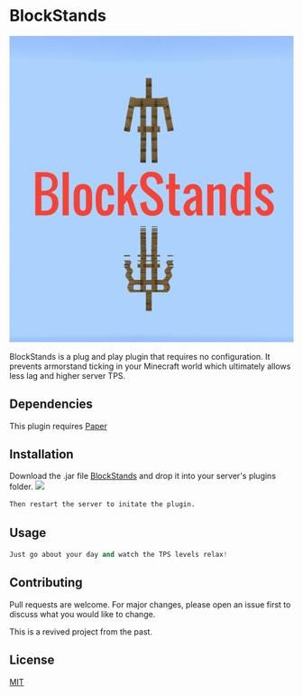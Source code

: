 # BlockStands
![](https://github.com/MrFrank2716/BlockStands/blob/main/BlockStandsPromo.gif)

BlockStands is a plug and play plugin that requires no configuration. It prevents armorstand ticking in your Minecraft world which ultimately allows less lag and higher server TPS.

## Dependencies 
 
 This plugin requires [Paper](https://papermc.io/)
 
## Installation

Download the .jar file [BlockStands](https://github.com/MrFrank2716/BlockStands/blob/main/BlockStands-1.0.jar) and drop it into your server's plugins folder.
![](https://serverminer.com/article/content/images/2018/01/how-to-install-minecraft-plugins-plugins.png)
```bash
Then restart the server to initate the plugin.
```

## Usage

```python
Just go about your day and watch the TPS levels relax!
```

## Contributing
Pull requests are welcome. For major changes, please open an issue first to discuss what you would like to change.

This is a revived project from the past.

## License
[MIT](https://choosealicense.com/licenses/mit/)
